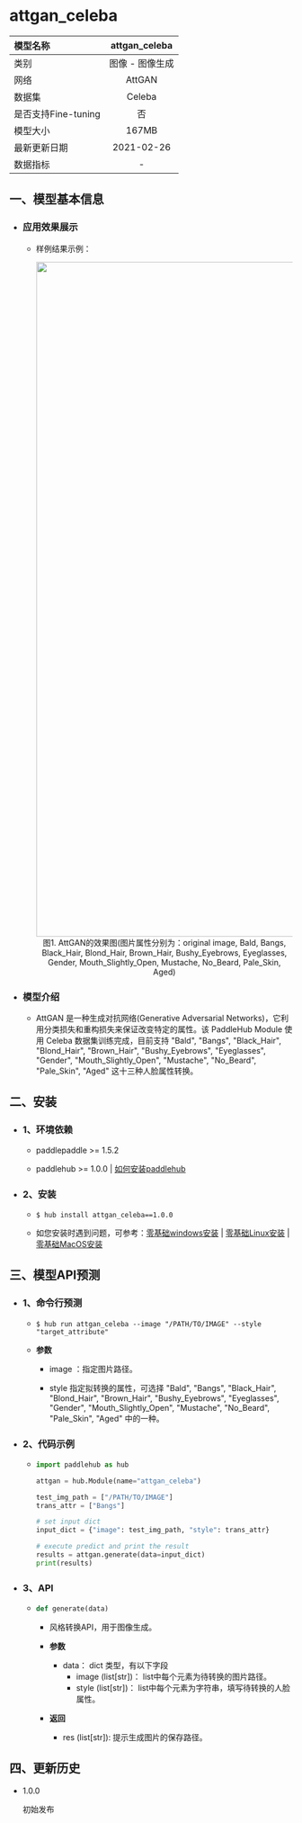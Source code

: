 # attgan_celeba

|模型名称|attgan_celeba|
| :--- | :---: |
|类别|图像 - 图像生成|
|网络|AttGAN|
|数据集|Celeba|
|是否支持Fine-tuning|否|
|模型大小|167MB|
|最新更新日期|2021-02-26|
|数据指标|-|


## 一、模型基本信息

- ### 应用效果展示
  - 样例结果示例：

    <p align="center">
    <img src="https://user-images.githubusercontent.com/35907364/137855667-43c5c40c-28f5-45d8-accc-028e185b988f.JPG" width=1200><br/>
    图1. AttGAN的效果图(图片属性分别为：original image, Bald, Bangs, Black_Hair, Blond_Hair, Brown_Hair, Bushy_Eyebrows, Eyeglasses, Gender, Mouth_Slightly_Open, Mustache, No_Beard, Pale_Skin, Aged)<br/>
    </p>


- ### 模型介绍

  - AttGAN 是一种生成对抗网络(Generative Adversarial Networks)，它利用分类损失和重构损失来保证改变特定的属性。该 PaddleHub Module 使用 Celeba 数据集训练完成，目前支持 "Bald", "Bangs", "Black_Hair", "Blond_Hair", "Brown_Hair", "Bushy_Eyebrows", "Eyeglasses", "Gender", "Mouth_Slightly_Open", "Mustache", "No_Beard", "Pale_Skin", "Aged" 这十三种人脸属性转换。


## 二、安装

- ### 1、环境依赖  

  - paddlepaddle >= 1.5.2 

  - paddlehub >= 1.0.0  | [如何安装paddlehub](../../../../docs/docs_ch/get_start/installation.rst)

- ### 2、安装

  - ```shell
    $ hub install attgan_celeba==1.0.0
    ```
  - 如您安装时遇到问题，可参考：[零基础windows安装](../../../../docs/docs_ch/get_start/windows_quickstart.md)
 | [零基础Linux安装](../../../../docs/docs_ch/get_start/linux_quickstart.md) | [零基础MacOS安装](../../../../docs/docs_ch/get_start/mac_quickstart.md)
 

## 三、模型API预测

- ### 1、命令行预测

  - ```shell
    $ hub run attgan_celeba --image "/PATH/TO/IMAGE" --style "target_attribute" 
    ```
  - **参数**

    - image ：指定图片路径。

    - style 指定拟转换的属性，可选择 "Bald", "Bangs", "Black_Hair", "Blond_Hair", "Brown_Hair", "Bushy_Eyebrows", "Eyeglasses", "Gender", "Mouth_Slightly_Open", "Mustache", "No_Beard", "Pale_Skin", "Aged" 中的一种。



- ### 2、代码示例

  - ```python
    import paddlehub as hub

    attgan = hub.Module(name="attgan_celeba")

    test_img_path = ["/PATH/TO/IMAGE"]
    trans_attr = ["Bangs"]

    # set input dict
    input_dict = {"image": test_img_path, "style": trans_attr}

    # execute predict and print the result
    results = attgan.generate(data=input_dict)
    print(results)
    ```

- ### 3、API

  - ```python
    def generate(data)
    ```

    - 风格转换API，用于图像生成。

    - **参数**

      - data： dict 类型，有以下字段
          - image (list\[str\])： list中每个元素为待转换的图片路径。
          - style (list\[str\])： list中每个元素为字符串，填写待转换的人脸属性。

    - **返回**
      - res (list\[str\]): 提示生成图片的保存路径。



## 四、更新历史

* 1.0.0

  初始发布


